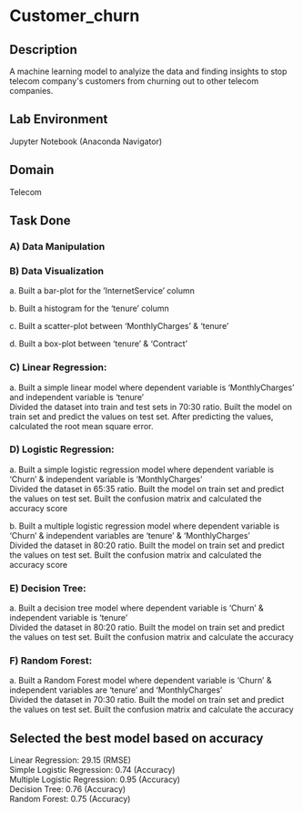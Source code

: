 # Customer_churn  

## Description  

A machine learning model to analyize the data and finding insights to stop telecom company's customers from churning out to other telecom companies.

## Lab Environment

Jupyter Notebook (Anaconda Navigator)  

## Domain 

Telecom

## Task Done  

### A)	Data Manipulation  

### B)	Data Visualization  
  a.	Built a bar-plot for the ’InternetService’ column  

  b.	Built a histogram for the ‘tenure’ column  
 
  c.	Built a scatter-plot between ‘MonthlyCharges’ & ‘tenure’     
  
  d.	Built a box-plot between ‘tenure’ & ‘Contract’      

### C)	Linear Regression:  
   a.	Built a simple linear model where dependent variable is ‘MonthlyCharges’ and independent variable is ‘tenure’  
   	Divided the dataset into train and test sets in 70:30 ratio. Built the model on train set and predict the values on test set. After predicting the values, calculated the root mean square error.   

### D)	Logistic Regression:  
   a.	Built a simple logistic regression model where dependent variable is ‘Churn’ & independent variable is ‘MonthlyCharges’  
   	Divided the dataset in 65:35 ratio. Built the model on train set and predict the values on test set. Built the confusion matrix and calculated the accuracy score  

  b.	Built a multiple logistic regression model where dependent variable is ‘Churn’ & independent variables are ‘tenure’ & ‘MonthlyCharges’  
      Divided the dataset in 80:20 ratio. Built the model on train set and predict the values on test set. Built the confusion matrix and calculated the accuracy score  

### E)	Decision Tree:  
   a.	Built a decision tree model where dependent variable is ‘Churn’ & independent variable is ‘tenure’  
      Divided the dataset in 80:20 ratio. Built the model on train set and predict the values on test set. Built the confusion matrix and calculate the accuracy  

### F)	Random Forest:  
   a.	Built a Random Forest model where dependent variable is ‘Churn’ & independent variables are ‘tenure’ and ‘MonthlyCharges’    
   	Divided the dataset in 70:30 ratio. Built the model on train set and predict the values on test set. Built the confusion matrix and calculate the accuracy  
      
## Selected the best model based on accuracy  

Linear Regression: 29.15 (RMSE)  
Simple Logistic Regression: 0.74 (Accuracy)  
Multiple Logistic Regression: 0.95 (Accuracy)  
Decision Tree: 0.76 (Accuracy)  
Random Forest: 0.75 (Accuracy)  
